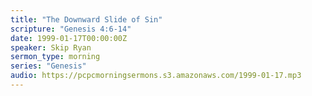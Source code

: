 ```yaml
---
title: "The Downward Slide of Sin"
scripture: "Genesis 4:6-14"
date: 1999-01-17T00:00:00Z
speaker: Skip Ryan
sermon_type: morning
series: "Genesis"
audio: https://pcpcmorningsermons.s3.amazonaws.com/1999-01-17.mp3 
---
```



